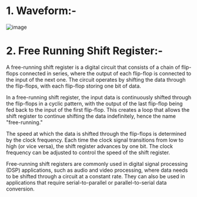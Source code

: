 # 1. Waveform:-

![image](https://github.com/Shashvat300/100_Days_of_RTL/assets/103407023/094d6c18-12ac-4a7c-ad49-5f508b487d24)



# 2. Free Running Shift Register:-

A free-running shift register is a digital circuit that consists of a chain of flip-flops connected in series, where the output of each flip-flop is connected to the input of the next one. The circuit operates by shifting the data through the flip-flops, with each flip-flop storing one bit of data.

In a free-running shift register, the input data is continuously shifted through the flip-flops in a cyclic pattern, with the output of the last flip-flop being fed back to the input of the first flip-flop. This creates a loop that allows the shift register to continue shifting the data indefinitely, hence the name "free-running."

The speed at which the data is shifted through the flip-flops is determined by the clock frequency. Each time the clock signal transitions from low to high (or vice versa), the shift register advances by one bit. The clock frequency can be adjusted to control the speed of the shift register.

Free-running shift registers are commonly used in digital signal processing (DSP) applications, such as audio and video processing, where data needs to be shifted through a circuit at a constant rate. They can also be used in applications that require serial-to-parallel or parallel-to-serial data conversion.
